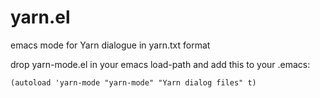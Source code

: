 # yarn.el
emacs mode for Yarn dialogue in yarn.txt format

drop yarn-mode.el in your emacs load-path and add this to your .emacs:

    (autoload 'yarn-mode "yarn-mode" "Yarn dialog files" t)
